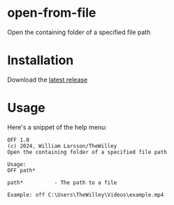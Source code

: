 # open-from-file
Open the containing folder of a specified file path 

# Installation
Download the [latest release](https://github.com/TheWilley/open-from-file/releases)
# Usage
Here's a snippet of the help menu: 
```
OFF 1.0
(c) 2024, William Larsson/TheWilley
Open the containing folder of a specified file path

Usage:
OFF path*

path*          - The path to a file

Example: off C:\Users\TheWilley\Videos\example.mp4
```

